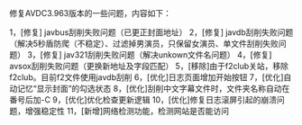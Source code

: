 修复AVDC3.963版本的一些问题，内容如下：

1，[修复] javbus刮削失败问题（已更正封面地址）
2，[修复] javdb刮削失败问题（解决5秒盾防爬（不稳定）、过滤掉男演员，只保留女演员、单文件刮削失败问题）
3，[修复] jav321刮削失败问题（解决unkown文件名问题）
4，[修复] avsox刮削失败问题（更换新地址及字段匹配）
5，[移除]由于f2club关站，移除f2club。目前f2文件使用javdb刮削
6，[优化]日志页面增加开始按钮
7，[优化]自动记忆“显示封面”的勾选状态
8，[优化]刮削中文字幕文件时，文件夹名称自动在番号后加-C
9，[优化]优化检查更新逻辑
10，[优化]修复日志滚屏引起的崩溃问题，增强稳定性
11，[新增]网络检测功能，检测网站是否能访问